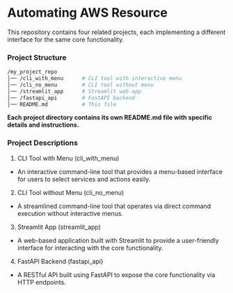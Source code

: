 # Automating AWS Resource
This repository contains four related projects, each implementing a different interface for the same core functionality.

### Project Structure
```sh
/my_project_repo
│── /cli_with_menu      # CLI tool with interactive menu
│── /cli_no_menu        # CLI tool without menu
│── /streamlit_app      # Streamlit web app
│── /fastapi_api        # FastAPI backend
│── README.md           # This file
```

**Each project directory contains its own README.md file with specific details and instructions.**


### Project Descriptions

1. CLI Tool with Menu (cli_with_menu)
- An interactive command-line tool that provides a menu-based interface for users to select services and actions easily.

2. CLI Tool without Menu (cli_no_menu)
- A streamlined command-line tool that operates via direct command execution without interactive menus.

3. Streamlit App (streamlit_app)

- A web-based application built with Streamlit to provide a user-friendly interface for interacting with the core functionality.

4. FastAPI Backend (fastapi_api)

- A RESTful API built using FastAPI to expose the core functionality via HTTP endpoints.



